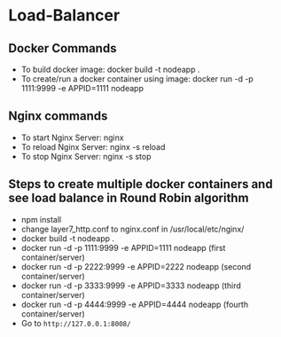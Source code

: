 # Load-Balancer

## Docker Commands
* To build docker image: docker build -t nodeapp . 
* To create/run a docker container using image: docker run -d -p 1111:9999 -e APPID=1111 nodeapp 

## Nginx commands
* To start Nginx Server: nginx
* To reload Nginx Server: nginx -s reload
* To stop Nginx Server: nginx -s stop

## Steps to create multiple docker containers and see load balance in Round Robin algorithm
* npm install
* change layer7_http.conf to nginx.conf in /usr/local/etc/nginx/
* docker build -t nodeapp .
* docker run -d -p 1111:9999 -e APPID=1111 nodeapp (first container/server)
* docker run -d -p 2222:9999 -e APPID=2222 nodeapp (second container/server)
* docker run -d -p 3333:9999 -e APPID=3333 nodeapp (third container/server)
* docker run -d -p 4444:9999 -e APPID=4444 nodeapp (fourth container/server)
* Go to `http://127.0.0.1:8008/` 
